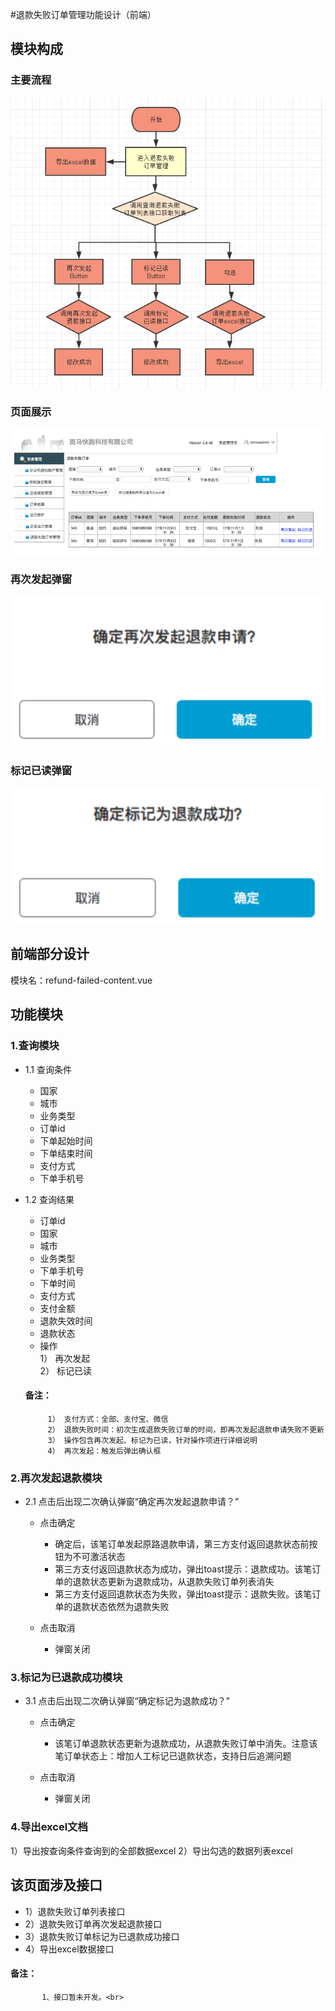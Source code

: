#退款失败订单管理功能设计（前端）
## 模块构成
### 主要流程
![流程图](https://github.com/chownchen/pubImages/blob/master/%E9%80%80%E6%AC%BE%E5%A4%B1%E8%B4%A5%E8%AE%A2%E5%8D%95%E5%88%97%E8%A1%A8/liucheng.png)<br>
### 页面展示 
![界面总览](https://github.com/chownchen/pubImages/blob/master/%E9%80%80%E6%AC%BE%E5%A4%B1%E8%B4%A5%E8%AE%A2%E5%8D%95%E5%88%97%E8%A1%A8/tu1.png)<br>
### 再次发起弹窗
![再次发起](https://github.com/chownchen/pubImages/blob/master/%E9%80%80%E6%AC%BE%E5%A4%B1%E8%B4%A5%E8%AE%A2%E5%8D%95%E5%88%97%E8%A1%A8/tu2.png)<br>
### 标记已读弹窗
![标记已读](https://github.com/chownchen/pubImages/blob/master/%E9%80%80%E6%AC%BE%E5%A4%B1%E8%B4%A5%E8%AE%A2%E5%8D%95%E5%88%97%E8%A1%A8/tu3.png)<br>

## 前端部分设计
模块名：refund-failed-content.vue

## 功能模块 
### 1.查询模块
- 1.1 查询条件
   + 国家
   + 城市
   + 业务类型
   + 订单id
   + 下单起始时间
   + 下单结束时间
   + 支付方式
   + 下单手机号

- 1.2 查询结果
    + 订单id
    + 国家
    + 城市
    + 业务类型
    + 下单手机号
    + 下单时间
    + 支付方式
    + 支付金额
    + 退款失效时间
    + 退款状态
    + 操作<br>
     1） 再次发起<br>
     2） 标记已读
     #### 备注：
           1） 支付方式：全部、支付宝、微信
           2） 退款失败时间：初次生成退款失败订单的时间，即再次发起退款申请失败不更新
           3） 操作包含再次发起、标记为已读，针对操作项进行详细说明
           4） 再次发起：触发后弹出确认框
           
### 2.再次发起退款模块
   
- 2.1 点击后出现二次确认弹窗“确定再次发起退款申请？”
    
    - 点击确定
       + 确定后，该笔订单发起原路退款申请，第三方支付返回退款状态前按钮为不可激活状态
       + 第三方支付返回退款状态为成功，弹出toast提示：退款成功。该笔订单的退款状态更新为退款成功，从退款失败订单列表消失
       + 第三方支付返回退款状态为失败，弹出toast提示：退款失败。该笔订单的退款状态依然为退款失败
       
    - 点击取消
       + 弹窗关闭
 
### 3.标记为已退款成功模块
   
- 3.1 点击后出现二次确认弹窗“确定标记为退款成功？”

    - 点击确定
       + 该笔订单退款状态更新为退款成功，从退款失败订单中消失。注意该笔订单状态上：增加人工标记已退款状态，支持日后追溯问题
       
    - 点击取消
       + 弹窗关闭
       
### 4.导出excel文档
1）导出按查询条件查询到的全部数据excel
2）导出勾选的数据列表excel
    
               
## 该页面涉及接口
   - 1）退款失败订单列表接口
   - 2）退款失败订单再次发起退款接口
   - 3）退款失败订单标记为已退款成功接口
   - 4）导出excel数据接口
   #### 备注：
           1、接口暂未开发。<br>